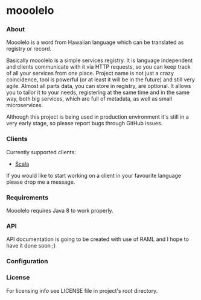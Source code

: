 # mooolelo

### About

Mooolelo is a word from Hawaiian language which can be translated as registry or record.

Basically mooolelo is a simple services registry. It is language independent and clients communicate with it via HTTP requests, so you can keep track of all your services from one place. Project name is not just a crazy coincidence, tool is powerful (or at least it will be in the future) and still very agile. Almost all parts data, you can store in registry, are optional. It allows you to tailor it to your needs, registering at the same time and in the same way, both big services, which are full of metadata, as well as small microservices.

Although this project is being used in production environment it's still in a very early stage, so please report bugs through GitHub issues.

### Clients

Currently supported clients:
- [Scala](https://github.com/amichalo/smooolelo)

If you would like to start working on a client in your favourite language please drop me a message.

### Requirements

Mooolelo requires Java 8 to work properly.

### API

API documentation is going to be created with use of RAML and I hope to have it done soon ;)

### Configuration

### License

For licensing info see LICENSE file in project's root directory.
